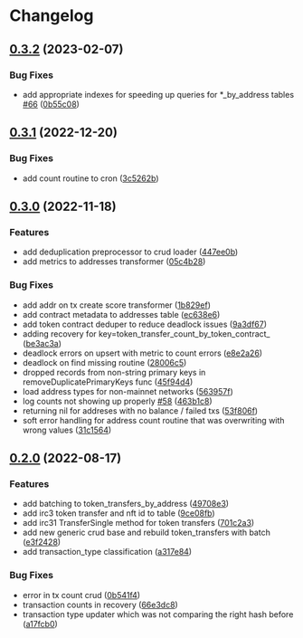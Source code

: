 # Changelog

## [0.3.2](https://github.com/sudoblockio/icon-transformer/compare/v0.3.1...v0.3.2) (2023-02-07)


### Bug Fixes

* add appropriate indexes for speeding up queries for *_by_address tables [#66](https://github.com/sudoblockio/icon-transformer/issues/66) ([0b55c08](https://github.com/sudoblockio/icon-transformer/commit/0b55c089d83a090c0f3934d54fb6ad56d4175414))

## [0.3.1](https://github.com/sudoblockio/icon-transformer/compare/v0.3.0...v0.3.1) (2022-12-20)


### Bug Fixes

* add count routine to cron ([3c5262b](https://github.com/sudoblockio/icon-transformer/commit/3c5262bc005f714a8e1e8f69dc52f8fad77f4e48))

## [0.3.0](https://github.com/sudoblockio/icon-transformer/compare/v0.2.0...v0.3.0) (2022-11-18)


### Features

* add deduplication preprocessor to crud loader ([447ee0b](https://github.com/sudoblockio/icon-transformer/commit/447ee0b53a74e43a270c17ad60dce985f6cbeb64))
* add metrics to addresses transformer ([05c4b28](https://github.com/sudoblockio/icon-transformer/commit/05c4b28154444234963fa72feb1cfe42a9fc63b1))


### Bug Fixes

* add addr on tx create score transformer ([1b829ef](https://github.com/sudoblockio/icon-transformer/commit/1b829eff65dd86ae21e672b2b94e116554e1ea54))
* add contract metadata to addresses table ([ec638e6](https://github.com/sudoblockio/icon-transformer/commit/ec638e614d0b4a862142035c4a5f0e4cca837e79))
* add token contract deduper to reduce deadlock issues ([9a3df67](https://github.com/sudoblockio/icon-transformer/commit/9a3df674f6109c8c54668d43ba2eecab8eaf81cd))
* adding recovery for key=token_transfer_count_by_token_contract_ ([be3ac3a](https://github.com/sudoblockio/icon-transformer/commit/be3ac3a9b52979d636ce434dcdf02a52c409b203))
* deadlock errors on upsert with metric to count errors ([e8e2a26](https://github.com/sudoblockio/icon-transformer/commit/e8e2a26be46669e94ce47471e2809e96f4a6526e))
* deadlock on find missing routine ([28006c5](https://github.com/sudoblockio/icon-transformer/commit/28006c59cbabd2ca7267338b36c2721d843beb86))
* dropped records from non-string primary keys in removeDuplicatePrimaryKeys func ([45f94d4](https://github.com/sudoblockio/icon-transformer/commit/45f94d46ecb57770a662a0c6ead15683f1126da8))
* load address types for non-mainnet networks ([563957f](https://github.com/sudoblockio/icon-transformer/commit/563957f4d9572fa286a295bea59e018d2dee9d8b))
* log counts not showing up properly [#58](https://github.com/sudoblockio/icon-transformer/issues/58) ([463b1c8](https://github.com/sudoblockio/icon-transformer/commit/463b1c85d53e17bcf116cf270b66021b165454b2))
* returning nil for addreses with no balance / failed txs ([53f806f](https://github.com/sudoblockio/icon-transformer/commit/53f806fbfab7516bf41afa55f835dca28951a2e7))
* soft error handling for address count routine that was overwriting with wrong values ([31c1564](https://github.com/sudoblockio/icon-transformer/commit/31c1564b0edeb4762842d05f25fca250c8267a34))

## [0.2.0](https://github.com/sudoblockio/icon-transformer/compare/v0.1.2...v0.2.0) (2022-08-17)


### Features

* add batching to token_transfers_by_address ([49708e3](https://github.com/sudoblockio/icon-transformer/commit/49708e36ee583c5b3783b00dc38660dcbc302a55))
* add irc3 token transfer and nft id to table ([9ce08fb](https://github.com/sudoblockio/icon-transformer/commit/9ce08fba00d9db9833a4bb54d46b7531e3b3fa77))
* add irc31 TransferSingle method for token transfers ([701c2a3](https://github.com/sudoblockio/icon-transformer/commit/701c2a3534fa4a5754060a3e74f4361f7ba8fbd3))
* add new generic crud base and rebuild token_transfers with batch ([e3f2428](https://github.com/sudoblockio/icon-transformer/commit/e3f2428b9fdd4bac922d7e31bba93925a0ba7b4e))
* add transaction_type classification ([a317e84](https://github.com/sudoblockio/icon-transformer/commit/a317e845a427695a81b067847fedf32f9416fecb))


### Bug Fixes

* error in tx count crud ([0b541f4](https://github.com/sudoblockio/icon-transformer/commit/0b541f46d61a2dea4db6a5ade3e5c6f6b2f4e5e5))
* transaction counts in recovery ([66e3dc8](https://github.com/sudoblockio/icon-transformer/commit/66e3dc873f1d687204a7b89995432b60064364cf))
* transaction type updater which was not comparing the right hash before ([a17fcb0](https://github.com/sudoblockio/icon-transformer/commit/a17fcb06440bbcbca6b9b62b305493ec53f7199b))
